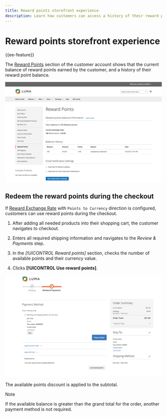 ```yaml
---
title: Reward points storefront experience
description: Learn how customers can access a history of their reward point balance in their storefront account.
---
```

# Reward points storefront experience

{{ee-feature}}

The [Reward Points](rewards-loyalty.md) section of the customer account shows that the current balance of reward points earned by the customer, and a history of their reward point balance.

![Reward Points](./assets/account-dashboard-reward-points.png)<!-- zoom -->

## Redeem the reward points during the checkout

If [Reward Exchange Rate](reward-exchange-rates.md) with `Points to Currency` direction is configured, customers can use reward points during the checkout.

1. After adding all needed products into their shopping cart, the customer navigates to checkout.

1. Enters all required shipping information and navigates to the _Review & Payments_ step.

1. In the _[!UICONTROL Reward points]_ section, checks the number of available points and their currency value.

1. Clicks **[!UICONTROL Use reward points]**.

![Reward Points on checkout](./assets/reward-points-on-checkout.png)<!-- zoom -->

The available points discount is applied to the subtotal.

>[!NOTE]
>
>If the available balance is greater than the grand total for the order, another payment method is not required.
